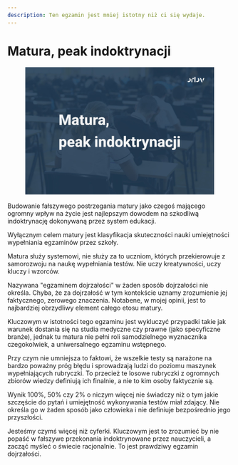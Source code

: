 ```yaml
---
description: Ten egzamin jest mniej istotny niż ci się wydaje.
---
```


# Matura, peak indoktrynacji

<figure><img src="../../.gitbook/assets/image (1).png" alt=""><figcaption></figcaption></figure>

Budowanie fałszywego postrzegania matury jako czegoś mającego ogromny wpływ na życie jest najlepszym dowodem na szkodliwą indoktrynację dokonywaną przez system edukacji.

Wyłącznym celem matury jest klasyfikacja skuteczności nauki umiejętności wypełniania egzaminów przez szkoły.

Matura służy systemowi, nie służy za to uczniom, których przekierowuje z samorozwoju na naukę wypełniania testów. Nie uczy kreatywności, uczy kluczy i wzorców.

Nazywana "egzaminem dojrzałości" w żaden sposób dojrzałości nie określa. Chyba, że za dojrzałość w tym kontekście uznamy zrozumienie jej faktycznego, zerowego znaczenia. Notabene, w mojej opinii, jest to najbardziej obrzydliwy element całego etosu matury.

Kluczowym w istotności tego egzaminu jest wykluczyć przypadki takie jak warunek dostania się na studia medyczne czy prawne (jako specyficzne branże), jednak tu matura nie pełni roli samodzielnego wyznacznika czegokolwiek, a uniwersalnego egzaminu wstępnego.

Przy czym nie umniejsza to faktowi, że wszelkie testy są narażone na bardzo poważny próg błędu i sprowadzają ludzi do poziomu maszynek wypełniających rubryczki. To przecież te losowe rubryczki z ogromnych zbiorów wiedzy definiują ich finalnie, a nie to kim osoby faktycznie są.

Wynik 100%, 50% czy 2% o niczym więcej nie świadczy niż o tym jakie szczęście do pytań i umiejętność wykonywania testów miał zdający. Nie określa go w żaden sposób jako człowieka i nie definiuje bezpośrednio jego przyszłości.

Jesteśmy czymś więcej niż cyferki. Kluczowym jest to zrozumieć by nie popaść w fałszywe przekonania indoktrynowane przez nauczycieli, a zacząć myśleć o świecie racjonalnie. To jest prawdziwy egzamin dojrzałości.
